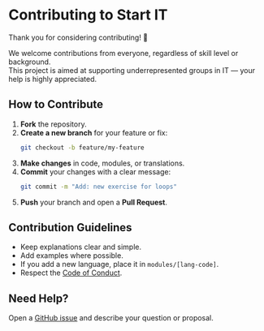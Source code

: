 # Contributing to Start IT

Thank you for considering contributing! 🎉

We welcome contributions from everyone, regardless of skill level or background.  
This project is aimed at supporting underrepresented groups in IT — your help is highly appreciated.

## How to Contribute

1. **Fork** the repository.
2. **Create a new branch** for your feature or fix:
   ```bash
   git checkout -b feature/my-feature
   ```
3. **Make changes** in code, modules, or translations.
4. **Commit** your changes with a clear message:
   ```bash
   git commit -m "Add: new exercise for loops"
   ```
5. **Push** your branch and open a **Pull Request**.

## Contribution Guidelines
- Keep explanations clear and simple.
- Add examples where possible.
- If you add a new language, place it in `modules/[lang-code]`.
- Respect the [Code of Conduct](./CODE_OF_CONDUCT.md).

## Need Help?
Open a [GitHub issue](../../issues) and describe your question or proposal.
